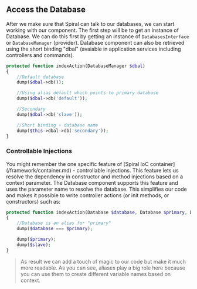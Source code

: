 

## Access the Database
After we make sure that Spiral can talk to our databases, we can start working with our component. The first step will be to get an instance of Database. We can do this first by getting an instance of `DatabasesInterface` or `DatabaseManager` (provider). Database component can also be retrieved using the short binding "dbal" (avaiable in application services including controllers and commands).

```php
protected function indexAction(DatabaseManager $dbal)
{
    //Default database
    dump($dbal->db());

    //Using alias default which points to primary database
    dump($dbal->db('default'));

    //Secondary
    dump($dbal->db('slave'));

    //Short binding + database name
    dump($this->dbal->db('secondary'));
}
```

### Controllable Injections
You might remember the one specific feature of [Spiral IoC container] (/framework/container.md) - controllable injections. This feature lets us resolve the dependency in constructor and method injections based on a context parameter. The Database component supports this feature and uses the parameter name to resolve the database. This simplifies our code and makes it possible to write controller actions (or init methods, or constructors) such as:

```php
protected function indexAction(Database $database, Database $primary, Database $slave)
{
    //Database is an alias for "primary"
    dump($database === $primary);

    dump($primary);
    dump($slave);
}
```

> As result we can add a touch of magic to our code but make it much more readable. As you can see, aliases play a big role here because you can use them to create different variable names based on context.
